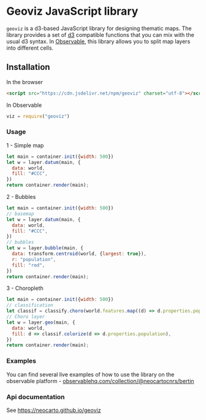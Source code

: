 # Geoviz JavaScript library

`geoviz` is a d3-based JavaScript library for designing thematic maps. The library provides a set of [d3](https://github.com/d3/d3) compatible functions that you can mix with the usual d3 syntax. In [Observable](https://observablehq.com/), this library allows you to split map layers into different cells.

## Installation

In the browser

```html
<script src="https://cdn.jsdelivr.net/npm/geoviz" charset="utf-8"></script>
```

In Observable

~~~js
viz = require("geoviz")
~~~

### Usage

1 - Simple map

~~~js
let main = container.init({width: 500})
let w = layer.datum(main, {
  data: world,
  fill: "#CCC",
})
return container.render(main);
~~~

2 - Bubbles

~~~js
let main = container.init({width: 500})
// basemap
let w = layer.datum(main, {
  data: world,
  fill: "#CCC",
})
// bubbles
let w = layer.bubble(main, {
  data: transform.centroid(world, {largest: true}),
  r: "population",
  fill: "red",
})
return container.render(main);
~~~

3 - Choropleth

~~~js
let main = container.init({width: 500})
// classification
let classif = classify.choro(world.features.map((d) => d.properties.population), {method: "jenks})
// Choro layer
let w = layer.geo(main, {
  data: world,
  fill: d => classif.colorize(d => d.properties.population),
})
return container.render(main);
~~~

### Examples

You can find several live examples of how to use the library on the observable platform - [observablehq.com/collection/@neocartocnrs/bertin](https://observablehq.com/collection/@neocartocnrs/bertin)

### Api documentation

See https://neocarto.github.io/geoviz
